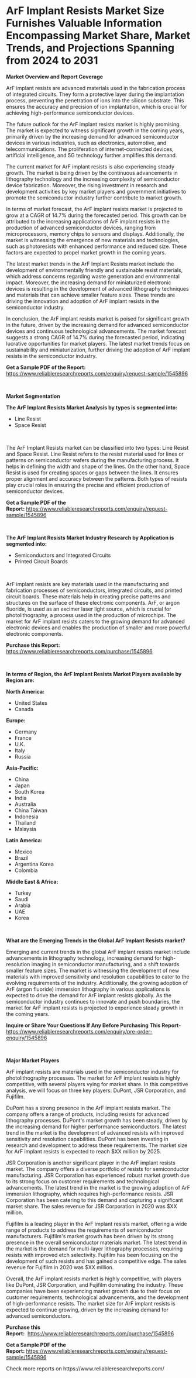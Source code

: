 <p><h1>ArF Implant Resists Market Size Furnishes Valuable Information Encompassing Market Share, Market Trends, and Projections Spanning from 2024 to 2031</h1></p><p><strong>Market Overview and Report Coverage</strong></p>
<p><p>ArF implant resists are advanced materials used in the fabrication process of integrated circuits. They form a protective layer during the implantation process, preventing the penetration of ions into the silicon substrate. This ensures the accuracy and precision of ion implantation, which is crucial for achieving high-performance semiconductor devices.</p><p>The future outlook for the ArF implant resists market is highly promising. The market is expected to witness significant growth in the coming years, primarily driven by the increasing demand for advanced semiconductor devices in various industries, such as electronics, automotive, and telecommunications. The proliferation of internet-connected devices, artificial intelligence, and 5G technology further amplifies this demand.</p><p>The current market for ArF implant resists is also experiencing steady growth. The market is being driven by the continuous advancements in lithography technology and the increasing complexity of semiconductor device fabrication. Moreover, the rising investment in research and development activities by key market players and government initiatives to promote the semiconductor industry further contribute to market growth.</p><p>In terms of market forecast, the ArF implant resists market is projected to grow at a CAGR of 14.7% during the forecasted period. This growth can be attributed to the increasing applications of ArF implant resists in the production of advanced semiconductor devices, ranging from microprocessors, memory chips to sensors and displays. Additionally, the market is witnessing the emergence of new materials and technologies, such as photoresists with enhanced performance and reduced size. These factors are expected to propel market growth in the coming years.</p><p>The latest market trends in the ArF Implant Resists market include the development of environmentally friendly and sustainable resist materials, which address concerns regarding waste generation and environmental impact. Moreover, the increasing demand for miniaturized electronic devices is resulting in the development of advanced lithography techniques and materials that can achieve smaller feature sizes. These trends are driving the innovation and adoption of ArF implant resists in the semiconductor industry.</p><p>In conclusion, the ArF implant resists market is poised for significant growth in the future, driven by the increasing demand for advanced semiconductor devices and continuous technological advancements. The market forecast suggests a strong CAGR of 14.7% during the forecasted period, indicating lucrative opportunities for market players. The latest market trends focus on sustainability and miniaturization, further driving the adoption of ArF implant resists in the semiconductor industry.</p></p>
<p><strong>Get a Sample PDF of the Report:</strong> <a href="https://www.reliableresearchreports.com/enquiry/request-sample/1545896">https://www.reliableresearchreports.com/enquiry/request-sample/1545896</a></p>
<p>&nbsp;</p>
<p><strong>Market Segmentation</strong></p>
<p><strong>The ArF Implant Resists Market Analysis by types is segmented into:</strong></p>
<p><ul><li>Line Resist</li><li>Space Resist</li></ul></p>
<p>&nbsp;</p>
<p><p>The ArF Implant Resists market can be classified into two types: Line Resist and Space Resist. Line Resist refers to the resist material used for lines or patterns on semiconductor wafers during the manufacturing process. It helps in defining the width and shape of the lines. On the other hand, Space Resist is used for creating spaces or gaps between the lines. It ensures proper alignment and accuracy between the patterns. Both types of resists play crucial roles in ensuring the precise and efficient production of semiconductor devices.</p></p>
<p><strong>Get a Sample PDF of the Report:</strong>&nbsp;<a href="https://www.reliableresearchreports.com/enquiry/request-sample/1545896">https://www.reliableresearchreports.com/enquiry/request-sample/1545896</a></p>
<p>&nbsp;</p>
<p><strong>The ArF Implant Resists Market Industry Research by Application is segmented into:</strong></p>
<p><ul><li>Semiconductors and Integrated Circuits</li><li>Printed Circuit Boards</li></ul></p>
<p>&nbsp;</p>
<p><p>ArF implant resists are key materials used in the manufacturing and fabrication processes of semiconductors, integrated circuits, and printed circuit boards. These materials help in creating precise patterns and structures on the surface of these electronic components. ArF, or argon fluoride, is used as an excimer laser light source, which is crucial for photolithography, a process used in the production of microchips. The market for ArF implant resists caters to the growing demand for advanced electronic devices and enables the production of smaller and more powerful electronic components.</p></p>
<p><strong>Purchase this Report:</strong>&nbsp; <a href="https://www.reliableresearchreports.com/purchase/1545896">https://www.reliableresearchreports.com/purchase/1545896</a></p>
<p>&nbsp;</p>
<p><strong>In terms of Region, the ArF Implant Resists Market Players available by Region are:</strong></p>
<p>
    <p> <strong> North America: </strong>
        <ul>
            <li>United States</li>
            <li>Canada</li>
        </ul>
        </p> 
    <p> <strong> Europe: </strong>
        <ul>
            <li>Germany</li>
            <li>France</li>
            <li>U.K.</li>
            <li>Italy</li>
            <li>Russia</li>
        </ul>
        </p> 
    <p> <strong> Asia-Pacific: </strong>
        <ul>
            <li>China</li>
            <li>Japan</li>
            <li>South Korea</li>
            <li>India</li>
            <li>Australia</li>
            <li>China Taiwan</li>
            <li>Indonesia</li>
            <li>Thailand</li>
            <li>Malaysia</li>
        </ul>
        </p> 
    <p> <strong> Latin America: </strong>
        <ul>
            <li>Mexico</li>
            <li>Brazil</li>
            <li>Argentina Korea</li>
            <li>Colombia</li>
        </ul>
        </p> 
    <p> <strong> Middle East & Africa: </strong>
        <ul>
            <li>Turkey</li>
            <li>Saudi</li>
            <li>Arabia</li>
            <li>UAE</li>
            <li>Korea</li>
        </ul>
    </p>
    </p>
<p>&nbsp;</p>
<p><strong>What are the Emerging Trends in the Global ArF Implant Resists market?</strong></p>
<p><p>Emerging and current trends in the global ArF implant resists market include advancements in lithography technology, increasing demand for high-resolution imaging in semiconductor manufacturing, and a shift towards smaller feature sizes. The market is witnessing the development of new materials with improved sensitivity and resolution capabilities to cater to the evolving requirements of the industry. Additionally, the growing adoption of ArF (argon fluoride) immersion lithography in various applications is expected to drive the demand for ArF implant resists globally. As the semiconductor industry continues to innovate and push boundaries, the market for ArF implant resists is projected to experience steady growth in the coming years.</p></p>
<p><strong>Inquire or Share Your Questions If Any Before Purchasing This Report</strong>- <a href="https://www.reliableresearchreports.com/enquiry/pre-order-enquiry/1545896">https://www.reliableresearchreports.com/enquiry/pre-order-enquiry/1545896</a></p>
<p>&nbsp;</p>
<p><strong>Major Market Players</strong></p>
<p><p>ArF implant resists are materials used in the semiconductor industry for photolithography processes. The market for ArF implant resists is highly competitive, with several players vying for market share. In this competitive analysis, we will focus on three key players: DuPont, JSR Corporation, and Fujifilm.</p><p>DuPont has a strong presence in the ArF implant resists market. The company offers a range of products, including resists for advanced lithography processes. DuPont's market growth has been steady, driven by the increasing demand for higher performance semiconductors. The latest trend in the market is the development of advanced resists with improved sensitivity and resolution capabilities. DuPont has been investing in research and development to address these requirements. The market size for ArF implant resists is expected to reach $XX million by 2025.</p><p>JSR Corporation is another significant player in the ArF implant resists market. The company offers a diverse portfolio of resists for semiconductor manufacturing. JSR Corporation has experienced robust market growth due to its strong focus on customer requirements and technological advancements. The latest trend in the market is the growing adoption of ArF immersion lithography, which requires high-performance resists. JSR Corporation has been catering to this demand and capturing a significant market share. The sales revenue for JSR Corporation in 2020 was $XX million.</p><p>Fujifilm is a leading player in the ArF implant resists market, offering a wide range of products to address the requirements of semiconductor manufacturers. Fujifilm's market growth has been driven by its strong presence in the overall semiconductor materials market. The latest trend in the market is the demand for multi-layer lithography processes, requiring resists with improved etch selectivity. Fujifilm has been focusing on the development of such resists and has gained a competitive edge. The sales revenue for Fujifilm in 2020 was $XX million.</p><p>Overall, the ArF implant resists market is highly competitive, with players like DuPont, JSR Corporation, and Fujifilm dominating the industry. These companies have been experiencing market growth due to their focus on customer requirements, technological advancements, and the development of high-performance resists. The market size for ArF implant resists is expected to continue growing, driven by the increasing demand for advanced semiconductors.</p></p>
<p><strong>Purchase this Report:</strong>&nbsp;&nbsp;<a href="https://www.reliableresearchreports.com/purchase/1545896">https://www.reliableresearchreports.com/purchase/1545896</a></p>
<p></p>
<p><strong>Get a Sample PDF of the Report:</strong>&nbsp;<a href="https://www.reliableresearchreports.com/enquiry/request-sample/1545896">https://www.reliableresearchreports.com/enquiry/request-sample/1545896</a></p>
<p>Check more reports on https://www.reliableresearchreports.com/</p>